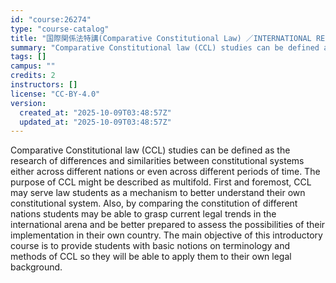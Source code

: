 ```yaml
---
id: "course:26274"
type: "course-catalog"
title: "国際関係法特講(Comparative Constitutional Law) ／INTERNATIONAL RELATIONS LAW，SPECIAL LECTURE"
summary: "Comparative Constitutional law (CCL) studies can be defined as the research of differences and similarities between cons…"
tags: []
campus: ""
credits: 2
instructors: []
license: "CC-BY-4.0"
version:
  created_at: "2025-10-09T03:48:57Z"
  updated_at: "2025-10-09T03:48:57Z"
---
```

Comparative Constitutional law (CCL) studies can be defined as the research of differences and similarities between constitutional systems either across different nations or even across different periods of time. The purpose of CCL might be described as multifold. First and foremost, CCL may serve law students as a mechanism to better understand their own constitutional system. Also, by comparing the constitution of different nations students may be able to grasp current legal trends in the international arena and be better prepared to assess the possibilities of their implementation in their own country. The main objective of this introductory course is to provide students with basic notions on terminology and methods of CCL so they will be able to apply them to their own legal background.
